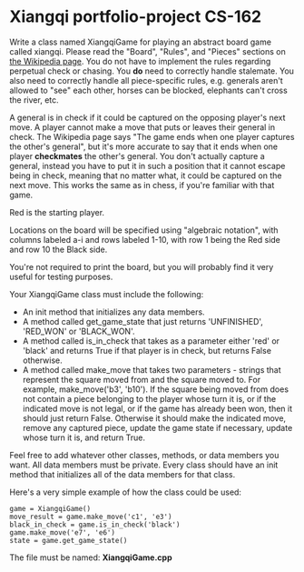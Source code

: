 # Xiangqi portfolio-project CS-162

Write a class named XiangqiGame for playing an abstract board game called xiangqi.   Please read the "Board", "Rules", and "Pieces" sections on [the Wikipedia page](https://en.wikipedia.org/wiki/Xiangqi).  You do not have to implement the rules regarding perpetual check or chasing.  You **do** need to correctly handle stalemate.  You also need to correctly handle all piece-specific rules, e.g. generals aren't allowed to "see" each other, horses can be blocked, elephants can't cross the river, etc.

A general is in check if it could be captured on the opposing player's next move. A player cannot make a move that puts or leaves their general in check. The Wikipedia page says "The game ends when one player captures the other's general", but it's more accurate to say that it ends when one player **checkmates** the other's general.  You don't actually capture a general, instead you have to put it in such a position that it cannot escape being in check, meaning that no matter what, it could be captured on the next move.  This works the same as in chess, if you're familiar with that game.

Red is the starting player.

Locations on the board will be specified using "algebraic notation", with columns labeled a-i and rows labeled 1-10, with row 1 being the Red side and row 10 the Black side.

You're not required to print the board, but you will probably find it very useful for testing purposes.

Your XiangqiGame class must include the following:
* An init method that initializes any data members.
* A method called get_game_state that just returns 'UNFINISHED', 'RED_WON' or 'BLACK_WON'.
* A method called is_in_check that takes as a parameter either 'red' or 'black' and returns True if that player is in check, but returns False otherwise.
* A method called make_move that takes two parameters - strings that represent the square moved from and the square moved to.  For example, make_move('b3', 'b10').  If the square being moved from does not contain a piece belonging to the player whose turn it is, or if the indicated move is not legal, or if the game has already been won, then it should just return False.  Otherwise it should make the indicated move, remove any captured piece, update the game state if necessary, update whose turn it is, and return True.

Feel free to add whatever other classes, methods, or data members you want.  All data members must be private.  Every class should have an init method that initializes all of the data members for that class.

Here's a very simple example of how the class could be used:
```
game = XiangqiGame()
move_result = game.make_move('c1', 'e3')
black_in_check = game.is_in_check('black')
game.make_move('e7', 'e6')
state = game.get_game_state()
```
The file must be named: **XiangqiGame.cpp**
